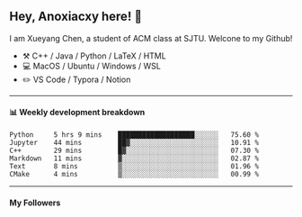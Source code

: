 <!--
**Anoxiacxy/Anoxiacxy** is a ✨ _special_ ✨ repository because its `README.md` (this file) appears on your GitHub profile.

Here are some ideas to get you started:

- 🔭 I’m currently working on ...
- 🌱 I’m currently learning ...
- 👯 I’m looking to collaborate on ...
- 🤔 I’m looking for help with ...
- 💬 Ask me about ...
- 📫 How to reach me: ...
- 😄 Pronouns: ...
- ⚡ Fun fact: ...
-->

## Hey, Anoxiacxy here! :wave:

I am Xueyang Chen, a student of ACM class at SJTU. Welcone to my Github!

-   :hammer_and_pick: C++ / Java / Python / LaTeX / HTML
-   :computer: MacOS / Ubuntu / Windows / WSL
-   :pencil2: VS Code / Typora / Notion



<!--
#### :sparkles: My followers
-->

<!--START_SECTION:top-followers-->
<!--END_SECTION:top-followers-->

---

#### :bar_chart: Weekly development breakdown

<!--START_SECTION:waka-->

```text
Python     5 hrs 9 mins    ███████████████████░░░░░░   75.60 %
Jupyter    44 mins         ██▓░░░░░░░░░░░░░░░░░░░░░░   10.91 %
C++        29 mins         █▓░░░░░░░░░░░░░░░░░░░░░░░   07.30 %
Markdown   11 mins         ▓░░░░░░░░░░░░░░░░░░░░░░░░   02.87 %
Text       8 mins          ▒░░░░░░░░░░░░░░░░░░░░░░░░   01.96 %
CMake      4 mins          ▒░░░░░░░░░░░░░░░░░░░░░░░░   00.99 %
```

<!--END_SECTION:waka-->

---

#### My Followers
<!--START_SECTION:top-followers-->
<!--END_SECTION:top-followers-->
